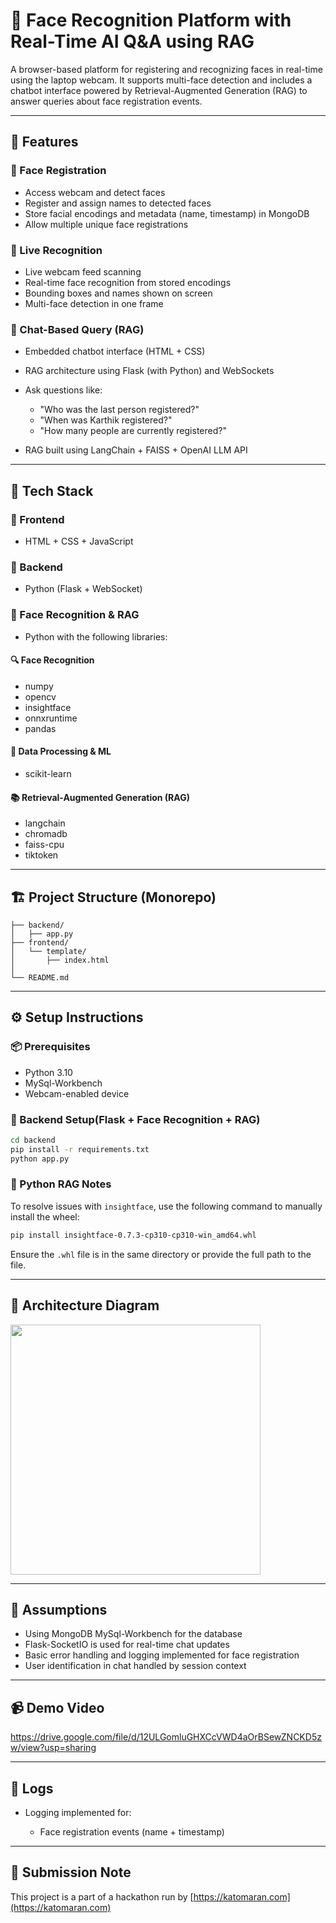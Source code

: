 # 🧠 Face Recognition Platform with Real-Time AI Q&A using RAG

A browser-based platform for registering and recognizing faces in real-time using the laptop webcam. It supports multi-face detection and includes a chatbot interface powered by Retrieval-Augmented Generation (RAG) to answer queries about face registration events.

---

## 🚀 Features

### 🔐 Face Registration

* Access webcam and detect faces
* Register and assign names to detected faces
* Store facial encodings and metadata (name, timestamp) in MongoDB
* Allow multiple unique face registrations

### 🧠 Live Recognition

* Live webcam feed scanning
* Real-time face recognition from stored encodings
* Bounding boxes and names shown on screen
* Multi-face detection in one frame

### 💬 Chat-Based Query (RAG)

* Embedded chatbot interface (HTML + CSS)
* RAG architecture using Flask (with Python) and WebSockets
* Ask questions like:

  * "Who was the last person registered?"
  * "When was Karthik registered?"
  * "How many people are currently registered?"
* RAG built using LangChain + FAISS + OpenAI LLM API

---

## 🧠 Tech Stack

### 💅 Frontend

* HTML + CSS + JavaScript

### 💅 Backend

* Python (Flask + WebSocket)

### 🤖 Face Recognition & RAG

* Python with the following libraries:

#### 🔍 Face Recognition

* numpy  
* opencv  
* insightface  
* onnxruntime  
* pandas  

#### 📆 Data Processing & ML

* scikit-learn  

#### 📚 Retrieval-Augmented Generation (RAG)

* langchain  
* chromadb  
* faiss-cpu  
* tiktoken  

---


## 🏗 Project Structure (Monorepo)

```
├── backend/
│   ├── app.py
├── frontend/
│   └── template/
│       ├── index.html
│
└── README.md
```

---

## ⚙️ Setup Instructions

### 📦 Prerequisites

* Python 3.10
* MySql-Workbench
* Webcam-enabled device

### 🔧 Backend Setup(Flask + Face Recognition + RAG)

```bash
cd backend
pip install -r requirements.txt
python app.py
```

### 🧠 Python RAG Notes

To resolve issues with `insightface`, use the following command to manually install the wheel:

```bash
pip install insightface-0.7.3-cp310-cp310-win_amd64.whl
```

Ensure the `.whl` file is in the same directory or provide the full path to the file.

---

## 🧱 Architecture Diagram

<img src="https://github.com/user-attachments/assets/80adeb3e-570c-4f39-968d-a8b76157adbe" width="400" />

---

## 📜 Assumptions

* Using MongoDB MySql-Workbench for the database
* Flask-SocketIO  is used for real-time chat updates
* Basic error handling and logging implemented for face registration
* User identification in chat handled by session context

---

## 📹 Demo Video

https://drive.google.com/file/d/12ULGomluGHXCcVWD4aOrBSewZNCKD5zw/view?usp=sharing

---

## 📜 Logs

* Logging implemented for:

  * Face registration events (name + timestamp)

---

## 🏁 Submission Note

This project is a part of a hackathon run by [https://katomaran.com](https://katomaran.com)
